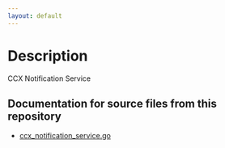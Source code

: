 ```yaml
---
layout: default
---
```

# Description

CCX Notification Service

## Documentation for source files from this repository

* [ccx_notification_service.go](./packages/ccx_notification_service.html)
